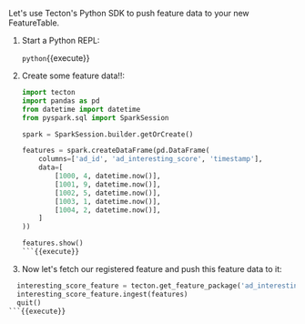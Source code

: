 Let's use Tecton's Python SDK to push feature data to your new FeatureTable.

1. Start a Python REPL:

   `python`{{execute}}

2. Create some feature data!!:

    ```python
    import tecton
    import pandas as pd
    from datetime import datetime
    from pyspark.sql import SparkSession

    spark = SparkSession.builder.getOrCreate()

    features = spark.createDataFrame(pd.DataFrame(
        columns=['ad_id', 'ad_interesting_score', 'timestamp'],
        data=[
            [1000, 4, datetime.now()],
            [1001, 9, datetime.now()],
            [1002, 5, datetime.now()],
            [1003, 1, datetime.now()],
            [1004, 2, datetime.now()],
        ]
    ))
    
    features.show()
    ```{{execute}}


3. Now let's fetch our registered feature and push this feature data to it:

  ```python
    interesting_score_feature = tecton.get_feature_package('ad_interesting_score')
    interesting_score_feature.ingest(features)
    quit()
  ```{{execute}}
